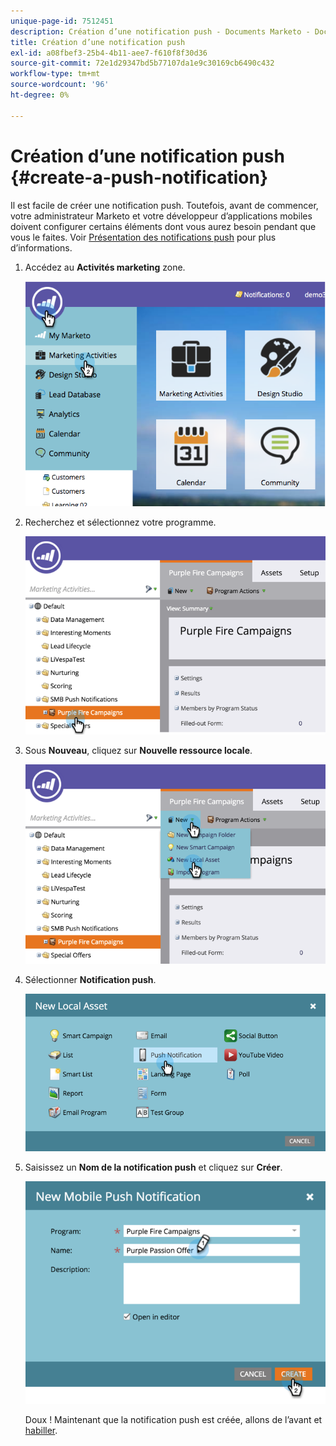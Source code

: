 ```yaml
---
unique-page-id: 7512451
description: Création d’une notification push - Documents Marketo - Documentation du produit
title: Création d’une notification push
exl-id: a08fbef3-25b4-4b11-aee7-f610f8f30d36
source-git-commit: 72e1d29347bd5b77107da1e9c30169cb6490c432
workflow-type: tm+mt
source-wordcount: '96'
ht-degree: 0%

---
```


# Création d’une notification push {#create-a-push-notification}

Il est facile de créer une notification push. Toutefois, avant de commencer, votre administrateur Marketo et votre développeur d’applications mobiles doivent configurer certains éléments dont vous aurez besoin pendant que vous le faites. Voir [Présentation des notifications push](/help/marketo/product-docs/mobile-marketing/push-notifications/understanding-push-notifications.md) pour plus d’informations.

1. Accédez au **Activités marketing** zone.

   ![](assets/image2015-4-22-18-3a46-3a14.png)

1. Recherchez et sélectionnez votre programme.

   ![](assets/image2015-4-23-13-3a31-3a43.png)

1. Sous **Nouveau**, cliquez sur **Nouvelle ressource locale**.

   ![](assets/image2015-4-23-13-3a33-3a20.png)

1. Sélectionner **Notification push**.

   ![](assets/image2015-4-23-13-3a35-3a6.png)

1. Saisissez un **Nom de la notification push** et cliquez sur **Créer**.

   ![](assets/image2015-4-23-13-3a36-3a56.png)

   Doux ! Maintenant que la notification push est créée, allons de l’avant et [habiller](/help/marketo/product-docs/mobile-marketing/push-notifications/configure-mobile-push-notification.md).
